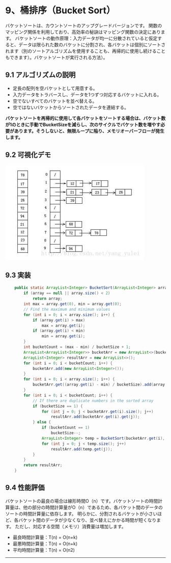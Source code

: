 # 9、桶排序（Bucket Sort）
バケットソートは、カウントソートのアップグレードバージョンです。 関数のマッピング関係を利用しており、高効率の秘訣はマッピング関数の決定にあります。 バケットソートの動作原理：入力データが均一に分散されていると仮定すると、データは限られた数のバケットに分割され、各バケットは個別にソートされます（別のソートアルゴリズムを使用することも、再帰的に使用し続けることもできます）。バケットソートが実行される方法）。

## 9.1 アルゴリズムの説明

* 定長の配列を空バケットとして用意する。
* 入力データをトラバースし、データを1つずつ対応するバケットに入れる。
* 空でないすべてのバケットを並べ替える。
* 空ではないバケットからソートされたデータを連結する。

**バケットソートを再帰的に使用して各バケットをソートする場合は、バケット数が1のときに手動でBucketSizeを減らし、次のサイクルでバケット数を増やす必要があります。そうしないと、無限ループに陥り、メモリオーバーフローが発生します。**

## 9.2 可視化デモ
![](../../../resources/sort/bucketSort.png)

## 9.3 実装

```java
    public static ArrayList<Integer> BucketSort(ArrayList<Integer> array, int bucketSize) {
        if (array == null || array.size() < 2)
            return array;
        int max = array.get(0), min = array.get(0);
        // Find the maximum and minimum values
        for (int i = 0; i < array.size(); i++) {
            if (array.get(i) > max)
                max = array.get(i);
            if (array.get(i) < min)
                min = array.get(i);
        }
        int bucketCount = (max - min) / bucketSize + 1;
        ArrayList<ArrayList<Integer>> bucketArr = new ArrayList<>(bucketCount);
        ArrayList<Integer> resultArr = new ArrayList<>();
        for (int i = 0; i < bucketCount; i++) {
            bucketArr.add(new ArrayList<Integer>());
        }
        for (int i = 0; i < array.size(); i++) {
            bucketArr.get((array.get(i) - min) / bucketSize).add(array.get(i));
        }
        for (int i = 0; i < bucketCount; i++) {
            // If there are duplicate numbers in the sorted array
            if (bucketSize == 1) {
                for (int j = 0; j < bucketArr.get(i).size(); j++)
                    resultArr.add(bucketArr.get(i).get(j));
            } else {
                if (bucketCount == 1)
                    bucketSize--;
                ArrayList<Integer> temp = BucketSort(bucketArr.get(i), bucketSize);
                for (int j = 0; j < temp.size(); j++)
                    resultArr.add(temp.get(j));
            }
        }
        return resultArr;
    }
```

## 9.4 性能評価
バケットソートの最良の場合は線形時間O（n）です。バケットソートの時間計算量は、他の部分の時間計算量がO（n）であるため、各バケット間のデータのソートの時間計算量に依存します。 明らかに、分割されるバケットが小さいほど、各バケット間のデータが少なくなり、並べ替えにかかる時間が短くなります。 ただし、対応する空間（メモリ）消費量は増加します。

* 最良時間計算量：T(n) = O(n+k)   
* 最悪時間計算量：T(n) = O(n+k)   
* 平均時間計算量：T(n) = O(n2)　　

* * * 